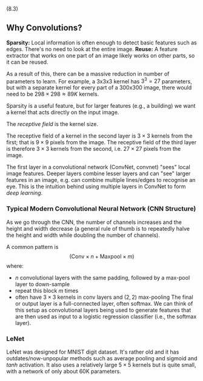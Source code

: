 (8.3)
## Why Convolutions?
**Sparsity:** Local information is often enough to detect basic features such as edges. There's no need to look at the entire image.
**Reuse:** A feature extractor that works on one part of an image likely works on other parts, so it can be reused.

As a result of this, there can be a massive reduction in number of parameters to learn. For example, a 3x3x3 kernel has $3^{3}=27$ parameters, but with a separate kernel for every part of a 300x300 image, there would need to be $298\times298 \approx 89K$ kernels.

Sparsity is a useful feature, but for larger features (e.g., a building) we want a kernel that acts directly on the input image. 

The *receptive field* is the kernel size. 

The receptive field of a kernel in the second layer is $3\times3$ kernels from the first; that is $9\times9$ pixels from the image. The receptive field of the third layer is therefore $3\times3$ kernels from the second, i.e. $27\times27$ pixels from the image.

The first layer in a convolutional network (ConvNet, convnet) "sees" local image features. Deeper layers combine lesser layers and can "see" larger features in an image, e.g. can combine multiple lines/edges to recognise an eye. This is the intuition behind using multiple layers in ConvNet to form *deep learning*.

### Typical Modern Convolutional Neural Network (CNN Structure)
As we go through the CNN, the number of channels increases and the height and width decrease (a general rule of thumb is to repeatedly halve the height and width while doubling the number of channels).

A common pattern is $$(\textrm{Conv} \times n +\textrm{Maxpool} \times m)$$
where:
- $n$ convolutional layers with the same padding, followed by a max-pool layer to down-sample
- repeat this block $m$ times
- often have $3\times3$ kernels in conv layers and $(2, 2)$ max-pooling
The final or output layer is a full-connected layer, often softmax. We can think of this setup as convolutional layers being used to generate features that are then used as input to a logistic regression classifier (i.e., the softmax layer).

### LeNet
LeNet was designed for MNIST digit dataset. It's rather old and it has outdates/now-unpopular methods such as average pooling and sigmoid and $tanh$ activation. It also uses a relatively large $5\times5$ kernels but is quite small, with a network of only about 60K parameters.